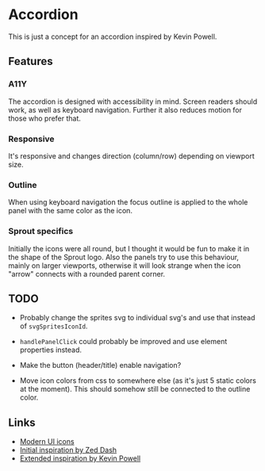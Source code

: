 # Accordion

This is just a concept for an accordion inspired by Kevin Powell.

## Features

### A11Y

The accordion is designed with accessibility in mind. Screen readers should work, as well as keyboard navigation. Further it also reduces motion for those who prefer that.

### Responsive

It's responsive and changes direction (column/row) depending on viewport size.

### Outline

When using keyboard navigation the focus outline is applied to the whole panel with the same color as the icon.

### Sprout specifics

Initially the icons were all round, but I thought it would be fun to make it in the shape of the Sprout logo. Also the panels try to use this behaviour, mainly on larger viewports, otherwise it will look strange when the icon "arrow" connects with a rounded parent corner.

## TODO

- Probably change the sprites svg to individual svg's and use that instead of `svgSpritesIconId`.

- `handlePanelClick` could probably be improved and use element properties instead.

- Make the button (header/title) enable navigation?

- Move icon colors from css to somewhere else (as it's just 5 static colors at the moment). This should somehow still be connected to the outline color.

## Links

- [Modern UI icons](https://www.svgrepo.com/collection/modern-ui-icons)
- [Initial inspiration by Zed Dash](https://codepen.io/z-/pen/OBPJKK)
- [Extended inspiration by Kevin Powell](https://www.youtube.com/watch?v=WJERnXiFFug)
